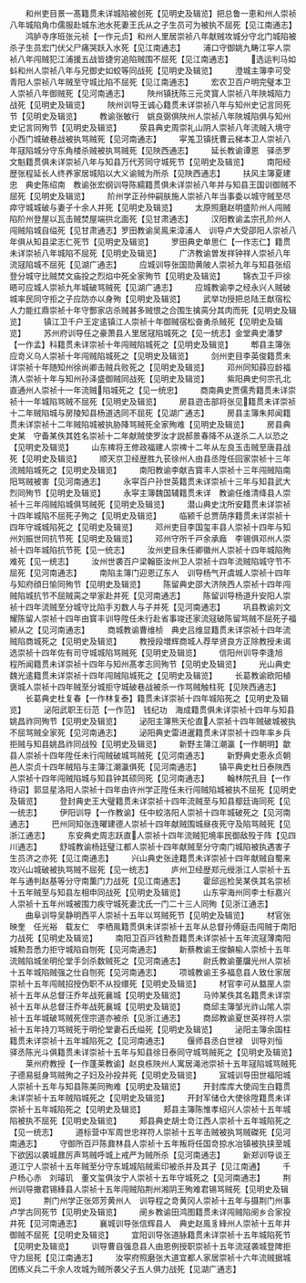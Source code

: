 <!-- { "loadSidebar": true } -->
　　和州吏目景一髙籍贯未详城陷被创死【见明史及辑览】把总鲁一恵和州人崇祯八年城陷角巾儒服赴城东池水死妻王氏从之子生员可为被执不屈死【见江南通志】
　　鸿胪寺序班张元祯【一作元贞】和州人里居崇祯八年献贼攻城分守北门城陷被杀子生员宏门伏父尸痛哭跃入水死【见江南通志】
　　浦口守御姚九畴江寜人崇祯八年闯贼犯江浦援五战皆捷穷追陷贼围不屈死【见江南通志】
　　选运判马如蚪和州人崇祯八年与兄御史如蛟等同战死【见明史及辑览】
　　澄城主簿李可受青阳人崇祯八年贼至守城比陷不屈死【见江南通志】
　　宏农卫百户明完璧本卫人崇祯八年御贼死【见河南通志】
　　陜州镇抚陈三元灵寳人崇祯八年陜城陷力战死【见明史及辑览】
　　陜州训导王诚心籍贯未详崇祯八年与知州史记言同死节【见明史及辑览】
　　教谕张敏行　姚良弼俱陜州人崇祯八年陜城陷俱与知州史记言同殉节【见明史及辑览】
　　荥县典史周崇礼山阴人崇祯八年流贼入境守小西门城破巷战被执骂贼死【见河南通志】
　　寜羗卫镇抚曹云梯本卫人崇祯八年冦陷城分守东角楼杀贼被执骂贼死【见陜西通志】
　　延长教谕谭恩　驿丞罗文魁籍贯俱未详崇祯八年与知县万代芳同守城死节【见明史及辑览】
　　南阳经歴张程延长人终养家居城陷以大义谕贼为所杀【见陜西通志】
　　扶风主簿夏建忠　典史陈绍南　教谕张宏纲训导陈繻籍贯俱未详崇祯八年并与知县王国训御贼不屈死【见明史及辑览】
　　阶州学正孙仲嗣肤施人崇祯八年当事委以城守贼至尽瘁守城城破与妻子十余人并死【见明史及辑览】
　　太原照磨赵明盛阶州人闯贼陷阶州登屋以瓦击贼焚屋端拱北面死【见甘肃通志】
　　汉阳教谕孟宗孔阶州人闯贼陷城自缢死【见甘肃通志】罗田教谕吴鳯来漳浦人　训导卢大受邵阳人崇祯八年俱从知县梁志仁死节【见明史及辑览】
　　罗田典史单思仁【一作志仁】籍贯未详崇祯八年城陷不屈死【见明史及辑览】
　　广济教谕曽发祥钟祥人崇祯八年流冦陷城不屈死【见湖广通志】
　　应城训导张国勋黄陂人崇祯九年与知县张绍登分城守比贼焚文庙投之烈焰中死全家殉节【见明史及辑览】
　　锦衣卫千戸徐晤可应城人崇祯九年城破骂贼死【见湖广通志】
　　应城教谕李之经永兴人贼破城率民同守拒之子应防亦以身殉【见明史及辑览】
　　武举功授把总陆王猷宿松人力能扛鼎崇祯十年守酆家店杀贼甚多贼恨之合围生擒脔分其肉而死【见明史及辑览】
　　镇江卫千户王定逺镇江人崇祯十年御贼宿松奋勇杀贼死【见明史及辑览】
　　苏州府训导任之豪萧县人里居冦陷城死之【见一统志】金堂典史潘梦【一作孟】科籍贯未详崇祯十年闯贼陷城死之【见明史及辑览】
　　郫县主簿张应竒义乌人崇祯十年闯贼陷城死之【见明史及辑览】
　　剑州吏目李英俊籍贯未详崇祯十年随知州徐尚卿击贼兵败死之【见明史及辑览】
　　邓州同知薛应龄福清人崇祯十年与知州孙泽盛御贼同战死【见明史及辑览】
　　紫阳典史何宗孔北直通州人崇祯十一年流贼陷城死之【见一统忠】
　　商南典史贾儒秀籍贯未详崇祯十一年城陷骂贼不屈死【见明史及辑览】
　　房县逰击部将张见籍贯未详崇祯十二年贼陷城与房陵知县杨道选同不屈死【见湖广通志】
　　房县主簿朱邦闻籍贯未详崇祯十二年贼陷城被执胁降骂贼死全家殉难【见明史及辑览】
　　房县典史某　守备某佚其姓名崇祯十二年献贼使罗汝才説郝景春降不从遂杀二人以恐之【见明史及辑览】
　　山东禆将王修政福建人崇禆十二年从左良玉击贼至唐县战死【见明史及辑览】
　　顺天京卫经歴胜九苌徐州人由县丞陞任回家崇祯十三年流贼陷城死之【见明史及辑览】
　　南阳教谕李献吉寳丰人崇祯十三年闯贼陷南阳骂贼被害【见河南通志】
　　永寜百户孙世英籍贯未详崇祯十三年与知县武大烈同殉节【见明史及辑览】
　　永寜主簿魏国辅籍贯未详　教谕任维清绛县人崇祯十三年闯贼陷城俱骂贼死【见明史及辑览】
　　潜山典史沈所安籍贯未详崇祯十四年城陷不屈死子殉之【见明史及辑览】
　　临颍千总贾荫序籍贯未详崇祯十四年守城城陷死之【见明史及辑览】
　　邓州吏目李国玺丰县人崇祯十四年与知州刘振世同抗节死【见明史及辑览】
　　邓州守所千戸余承廕　李锡俱邓州人崇祯十四年城陷抗节死【见一统志】
　　汝州吏目朱任卿徽州人崇祯十四年城陷殉难死【见一统志】
　　汝州世袭百户梁翰臣汝州卫人崇祯十四年流贼陷城守节不屈死【见河南通志】
　　南陷主簿门迎恩辽东人　训导杨气开虞城人崇祯十四年与知府顔日愉同殉节【见明史及辑览】
　　陈留典史邵大济陜西人崇祯十四年闯贼陷城抗节不屈贼脔之举家赴井死【见河南通志】
　　陈留训导杨道升安阳人崇祯十四年流贼至分城守比陷手刃数人与子并死【见河南通志】
　　巩县教谕刘文耀陈留人崇祯十四年由寳丰训导陞任未行赴省事竣还家流冦破陈留骂贼不屈死子福颍从之【见河南通志】
　　商城教谕曹维桢　典史吕维显籍贯未详崇祯十四年流贼陷商城死之【见明史及辑览】
　　教授段増辉商城人荐举贤良方正除教授未谒选崇祯十四年佐有司守城城陷骂贼死【见明史及辑览】
　　信阳州训导李逢旭　程所闻籍贯未详崇祯十四年与知州髙孝志同殉节【见明史及辑览】
　　光山典史魏光逺籍贯未详崇祯十四年闯贼陷城死之【见明史及辑览】
　　长葛教谕欧阳植褒城人崇祯十四年贼至分城拒守城破巷战被杀一作骂贼触柱死【见陜西通志】
　　长葛典史杜复春【一作林复泰】籍贯未详崇祯十四年城陷死之【见明史及辑览】
　　泌阳武职王衍范【一作范】　钱纪功　海成籍贯俱未详崇祯十四年与知县姚昌祚同殉节【见明史及辑览】
　　泌阳主簿熊天伦直人崇祯十四年贼破城被执不屈骂贼全家死【见河南通志】
　　泌阳典史雷进暹籍贯未详崇祯十四年率乡兵拒贼与知县姚昌祚同战殁【见明史及辑览】
　　新野主簿江潮瀛【一作朝明】歙县人崇祯十四年陞任未行闯贼破城骂贼死【见河南通志】
　　新野典史恵永贞朝邑人崇贞十四年贼陷与主簿江潮瀛俱死【见河南通志】
　　镇平典史杜日泰陜西人崇祯十四年闯贼陷城与知县钟其硕同死【见河南通志】
　　翰林院孔目【一作待诏】郭显星洛阳人崇祯十四年由许州学正陞任未行闯贼陷城被执不屈死【见明史及辑览】
　　登封典史王大璧籍贯未详崇祯十四年流贼至与知县鄢廷诲同死【见一统志】
　　伊阳训导【一作教谕】任中蛟洛阳人崇祯十四年城破死之【见河南通志】
　　巴州同知张连曜建德人崇祯十四年献贼围城昼夜死守及陷骂贼死【见浙江通志】
　　东安典史周志跃直人崇祯十四年流贼犯境率民御敌殁于阵【见四川通志】
　　舒城教谕杨廷璧江都人崇祯十四年献贼至分守南门城陷被执遇害子生员济之亦死【见江南通志】
　　兴山典史张逹籍贯未详崇祯十四年献贼自蜀来攻兴山城破被执骂贼不屈死【见一统志】
　　庐州卫经歴郑元绶浙江人崇祯十五年与通判赵基等分守南薫门力战死【见江南通志】
　　霍邱巡检吴某佚其名崇祯十五年贼至与知县左相申同战死【见明史及辑览】
　　山东寜海州同李士标嘉兴人崇祯十五年州城被围力疾守城死妻沈氏一门二十三人同殉【见浙江通志】
　　曲阜训导吴静明西平人崇祯十五年以骂贼死节【见明史及辑览】
　　材官张映奎　任光裕　载友仁　李栖鳯籍贯俱未详崇祯十五年从总督孙傅庭击闯贼于南阳力战死【见明史及辑览】
　　南阳卫百戸钱勲吾籍贯未详崇祯十五年流冦薄南阳城勲吾悉力拒守城陷自刎死【见河南通志】
　　新蔡教谕王俊贑榆人崇桢十五年流贼陷城坐明伦堂手剑杀数贼死之【见河南通志】
　　尉氏教谕董牖光州人崇祯十五年城陷贼强之仕自刎死【见河南通志】
　　项城教谕王多福息县人致仕家居崇祯十五年闯贼招授伪职不从投缳死【见明史及辑览】
　　材官李可从盩厔人崇祯十五年从总督汪乔年战死襄城【见明史及辑览】
　　马帅某佚其名籍贯未详崇祯十五年从总督汪乔年战死襄城【见明史及辑览】
　　商邱主簿邹光祚山隂人崇祯十五年城破骂贼死侄宗道亦被杀【见浙江通志】
　　商邱教谕夏世英祥符人崇祯十五年持刀骂贼死于明伦堂妻石氏缢死【见明史及辑览】
　　泌阳主簿余国柱籍贯未详崇祯十五年城陷死之【见河南通志】
　　偃师县丞白世禄　训导刘恒　驿丞陈光斗俱籍贯未详崇祯十五年与知县徐日泰同守城骂贼死之【见明史及辑览】
　　莱州府教授【一作蓬莱教谕】赵良栋陜州人寓居渑池崇祯十五年冦陷城骂贼死子德易挺身骂贼殉之子妇及孙投井死【见明史及辑览】
　　冝城训导田世福阳城人崇祯十五年与知县陈美同殉难【见明史及辑览】
　　开封库库大使阎生白籍贯未详崇祯十五年贼陷城死之【见明史及辑览】
　　开封军储仓大使徐陞籍贯未详崇祯十五年城陷死之【见明史及辑览】
　　郏县主簿陈惟孝绍兴人崇祯十五年城陷被执不屈死【见明史及辑览】
　　郏县典史胡士竒江西人崇祯十五年城陷死之【见一统志】
　　道标营中军周世忠祥符人崇祯十五年击贼被执骂贼磔死【见河南通志】
　　守御所百戸陈鼐林县人崇祯十五年叛将任国竒掠水冶镇被执挟至城下欲因以袭城鼐厉声骂贼呼城上戒严为贼所杀【见河南通志】
　　新郑训导谈王道江宁人崇祯十五年贼至分守东城城陷贼索印被杀并及其子【见江南通】
　　千户杨心赤　刘璿玑　董文玺俱汝宁人崇祯十五年守城死之【见河南通志】
　　荆州训导撖君锡綘县人崇祯十五年闯贼陷荆州湘阴王殉难君锡骂贼死【见明史及辑览】
　　荆门州学正张郊芳黄州人　训导程之竒黄冈人崇祯十五年与摄荆门州事卢学古同死节【见明史及辑览】
　　阌乡教谕田鸿图籍贯未详闯贼陷阌乡合家投井死【见河南通志】
　　襄城训导张信辉县人　典史赵鳯豸綘州人崇祯十五年并御贼不屈死【见明史及辑览】
　　宜阳训导张道脉籍贯未详崇祯十五年城陷死节【见明史及辑览】
　　训导曹自强息县人由恩例授职崇祯十五年流冦袭城登陴拒守力屈死【见江南通志】
　　汝寜府照磨张大道宜都人家居崇祯十六年流贼据城团练义兵二千余人攻城为贼所袭父子五人俱力战死【见湖广通志】

